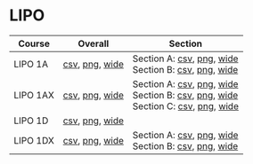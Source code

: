 # LIPO

| Course | Overall | Section |
| ------ | ------- | ------- |
| LIPO 1A | [csv](https://github.com/UCSD-Historical-Enrollment-Data/2025Fall/blob/main/overall/LIPO%201A.csv), [png](https://raw.githubusercontent.com/UCSD-Historical-Enrollment-Data/2025Fall/main/plot_overall/LIPO%201A.png), [wide](https://raw.githubusercontent.com/UCSD-Historical-Enrollment-Data/2025Fall/main/plot_overall_wide/LIPO%201A.png) | Section A: [csv](https://github.com/UCSD-Historical-Enrollment-Data/2025Fall/blob/main/section/LIPO%201A_A.csv), [png](https://raw.githubusercontent.com/UCSD-Historical-Enrollment-Data/2025Fall/main/plot_section/LIPO%201A_A.png), [wide](https://raw.githubusercontent.com/UCSD-Historical-Enrollment-Data/2025Fall/main/plot_section_wide/LIPO%201A_A.png)<br>Section B: [csv](https://github.com/UCSD-Historical-Enrollment-Data/2025Fall/blob/main/section/LIPO%201A_B.csv), [png](https://raw.githubusercontent.com/UCSD-Historical-Enrollment-Data/2025Fall/main/plot_section/LIPO%201A_B.png), [wide](https://raw.githubusercontent.com/UCSD-Historical-Enrollment-Data/2025Fall/main/plot_section_wide/LIPO%201A_B.png) |
| LIPO 1AX | [csv](https://github.com/UCSD-Historical-Enrollment-Data/2025Fall/blob/main/overall/LIPO%201AX.csv), [png](https://raw.githubusercontent.com/UCSD-Historical-Enrollment-Data/2025Fall/main/plot_overall/LIPO%201AX.png), [wide](https://raw.githubusercontent.com/UCSD-Historical-Enrollment-Data/2025Fall/main/plot_overall_wide/LIPO%201AX.png) | Section A: [csv](https://github.com/UCSD-Historical-Enrollment-Data/2025Fall/blob/main/section/LIPO%201AX_A.csv), [png](https://raw.githubusercontent.com/UCSD-Historical-Enrollment-Data/2025Fall/main/plot_section/LIPO%201AX_A.png), [wide](https://raw.githubusercontent.com/UCSD-Historical-Enrollment-Data/2025Fall/main/plot_section_wide/LIPO%201AX_A.png)<br>Section B: [csv](https://github.com/UCSD-Historical-Enrollment-Data/2025Fall/blob/main/section/LIPO%201AX_B.csv), [png](https://raw.githubusercontent.com/UCSD-Historical-Enrollment-Data/2025Fall/main/plot_section/LIPO%201AX_B.png), [wide](https://raw.githubusercontent.com/UCSD-Historical-Enrollment-Data/2025Fall/main/plot_section_wide/LIPO%201AX_B.png)<br>Section C: [csv](https://github.com/UCSD-Historical-Enrollment-Data/2025Fall/blob/main/section/LIPO%201AX_C.csv), [png](https://raw.githubusercontent.com/UCSD-Historical-Enrollment-Data/2025Fall/main/plot_section/LIPO%201AX_C.png), [wide](https://raw.githubusercontent.com/UCSD-Historical-Enrollment-Data/2025Fall/main/plot_section_wide/LIPO%201AX_C.png) |
| LIPO 1D | [csv](https://github.com/UCSD-Historical-Enrollment-Data/2025Fall/blob/main/overall/LIPO%201D.csv), [png](https://raw.githubusercontent.com/UCSD-Historical-Enrollment-Data/2025Fall/main/plot_overall/LIPO%201D.png), [wide](https://raw.githubusercontent.com/UCSD-Historical-Enrollment-Data/2025Fall/main/plot_overall_wide/LIPO%201D.png) |  |
| LIPO 1DX | [csv](https://github.com/UCSD-Historical-Enrollment-Data/2025Fall/blob/main/overall/LIPO%201DX.csv), [png](https://raw.githubusercontent.com/UCSD-Historical-Enrollment-Data/2025Fall/main/plot_overall/LIPO%201DX.png), [wide](https://raw.githubusercontent.com/UCSD-Historical-Enrollment-Data/2025Fall/main/plot_overall_wide/LIPO%201DX.png) | Section A: [csv](https://github.com/UCSD-Historical-Enrollment-Data/2025Fall/blob/main/section/LIPO%201DX_A.csv), [png](https://raw.githubusercontent.com/UCSD-Historical-Enrollment-Data/2025Fall/main/plot_section/LIPO%201DX_A.png), [wide](https://raw.githubusercontent.com/UCSD-Historical-Enrollment-Data/2025Fall/main/plot_section_wide/LIPO%201DX_A.png)<br>Section B: [csv](https://github.com/UCSD-Historical-Enrollment-Data/2025Fall/blob/main/section/LIPO%201DX_B.csv), [png](https://raw.githubusercontent.com/UCSD-Historical-Enrollment-Data/2025Fall/main/plot_section/LIPO%201DX_B.png), [wide](https://raw.githubusercontent.com/UCSD-Historical-Enrollment-Data/2025Fall/main/plot_section_wide/LIPO%201DX_B.png) |
